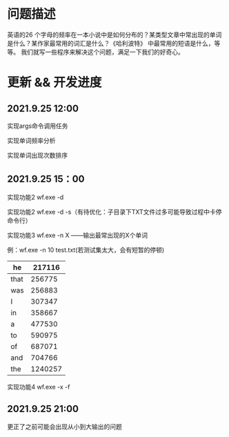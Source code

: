 # 问题描述

英语的26 个字母的频率在一本小说中是如何分布的？某类型文章中常出现的单词是什么？某作家最常用的词汇是什么？《哈利波特》 中最常用的短语是什么，等等。 我们就写一些程序来解决这个问题，满足一下我们的好奇心。

# 更新 && 开发进度

## 2021.9.25 12:00

实现args命令调用任务

实现单词频率分析

实现单词出现次数排序

## 2021.9.25 15：00

实现功能2 wf.exe -d 

实现功能2 wf.exe -d -s（有待优化：子目录下TXT文件过多可能导致过程中卡停命令行）

实现功能3 wf.exe -n X ——输出最常出现的X个单词

例：wf.exe -n 10 test.txt(若测试集太大，会有短暂的停顿)

| he   | 217116  |
| ---- | ------- |
| that | 256775  |
| was  | 256883  |
| I    | 307347  |
| in   | 358667  |
| a    | 477530  |
| to   | 590975  |
| of   | 687071  |
| and  | 704766  |
| the  | 1240257 |

实现功能4 wf.exe -x -f

## 2021.9.25 21:00

更正了之前可能会出现从小到大输出的问题



